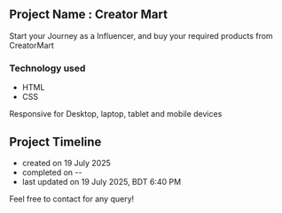 ## Project Name : Creator Mart
Start your Journey as a Influencer, and buy your required products from CreatorMart

### Technology used
- HTML
- CSS

Responsive for Desktop, laptop, tablet and mobile devices

## Project Timeline
- created on 19 July 2025
- completed on --
- last updated on 19 July 2025, BDT 6:40 PM

Feel free to contact for any query!